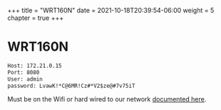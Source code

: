 +++
title = "WRT160N"
date = 2021-10-18T20:39:54-06:00
weight = 5
chapter = true
+++

# WRT160N
```txt
Host: 172.21.0.15
Port: 8080
User: admin
password: LvawK!*C@6MR!Cz#*V2$ze@#7v75iT
```
Must be on the Wifi or hard wired to our network [documented here](/router-lab/).
